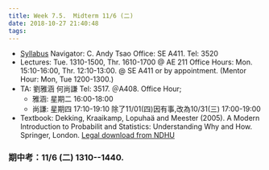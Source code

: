 ```yaml
---
title: Week 7.5.  Midterm 11/6 (二)
date: 2018-10-27 21:40:48
tags:
---
```

* [Syllabus](http://faculty.ndhu.edu.tw/~chtsao/edu/18/i2p/i2p2018.AM__2080AA.pdf)    Navigator: C. Andy Tsao  Office: SE A411.  Tel: 3520
* Lectures: Tue. 1310-1500, Thr. 1610-1700 @ AE 211 Office Hours:  Mon. 15:10-16:00, Thr. 12:10-13:00. @ SE A411 or by appointment. (Mentor Hour: Mon, Tue 1200-1300.)
* TA: 劉雅涵 何尚謙 Tel: 3517. ＠A408. Office Hour;
	- 雅涵: 星期二 16:00-18:00
  	- 尚謙: 星期四 17:10-19:10 除了11/01(四)因有事,改為10/31(三) 17:00-19:00
 * Textbook:  Dekking, Kraaikamp, Lopuhaä and Meester (2005). A Modern Introduction to Probabilit and Statistics: Understanding Why and How. Springer, London. [Legal download from NDHU](http://134.208.29.176:8080/toread/opac/bibliographic_view?NewBookMode=false&id=766570&q=Modern+Introduction+to+Probability+and+STatistics&start=0&view=CONTENT)


### 期中考：11/6 (二) 1310--1440. 

